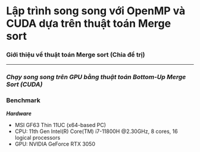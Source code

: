 # Lập trình song song với OpenMP và CUDA dựa trên thuật toán Merge sort #
### **Giới thiệu về thuật toán Merge sort (Chia để trị)** ###
***
### ***Chạy song song trên GPU bằng thuật toán Bottom-Up Merge Sort (CUDA)*** ###
### Benchmark ###
***Hardware***
- MSI GF63 Thin 11UC (x64-based PC)
- CPU: 11th Gen Intel(R) Core(TM) i7-11800H @2.30GHz, 8 cores, 16 logical processors
- GPU: NVIDIA GeForce RTX 3050
